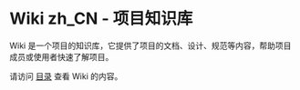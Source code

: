 # Wiki zh_CN - 项目知识库

Wiki 是一个项目的知识库，它提供了项目的文档、设计、规范等内容，帮助项目成员或使用者快速了解项目。

请访问 [目录](./Contents.md) 查看 Wiki 的内容。

